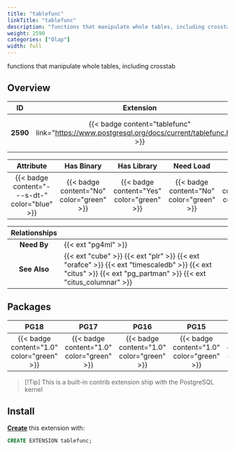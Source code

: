 ```yaml
---
title: "tablefunc"
linkTitle: "tablefunc"
description: "functions that manipulate whole tables, including crosstab"
weight: 2590
categories: ["Olap"]
width: full
---
```


functions that manipulate whole tables, including crosstab

## Overview

|    ID    | Extension |  Package   | Version |        Category        |           License            |       Language       |
|:--------:|:---------:|:----------:|:-------:|:----------------------:|:----------------------------:|:--------------------:|
| **2590** | {{< badge content="tablefunc" link="https://www.postgresql.org/docs/current/tablefunc.html" >}} | {{< ext "tablefunc" "tablefunc" >}} | `1.0` | {{< category "OLAP" >}} | {{< license "PostgreSQL" >}} | {{< language "C" >}} |


|  Attribute | Has Binary | Has Library | Need Load | Has DDL | Relocatable | Trusted |
|:----------:|:----------:|:-----------:|:---------:|:-------:|:-----------:|:-------:|
| {{< badge content="---s-dt-" color="blue" >}} | {{< badge content="No" color="green" >}} | {{< badge content="Yes" color="green" >}} | {{< badge content="No" color="green" >}} | {{< badge content="Yes" color="green" >}} | {{< badge content="no" color="red" >}} | {{< badge content="yes" color="green" >}} |


| **Relationships** |   |
|:-----------------:|:----|
|    **Need By**    | {{< ext "pg4ml" >}} |
|   **See Also**    | {{< ext "cube" >}} {{< ext "plr" >}} {{< ext "orafce" >}} {{< ext "timescaledb" >}} {{< ext "citus" >}} {{< ext "pg_partman" >}} {{< ext "citus_columnar" >}} |


## Packages

| **PG18** | **PG17** | **PG16** | **PG15** | **PG14** |
|:--------:|:--------:|:--------:|:--------:|:--------:|
| {{< badge content="1.0" color="green" >}} | {{< badge content="1.0" color="green" >}} | {{< badge content="1.0" color="green" >}} | {{< badge content="1.0" color="green" >}} | {{< badge content="1.0" color="green" >}} |

> [!Tip] This is a built-in contrib extension ship with the PostgreSQL kernel


## Install

[**Create**](https://ext.pgsty.com/usage/create) this extension with:

```sql
CREATE EXTENSION tablefunc;
```
